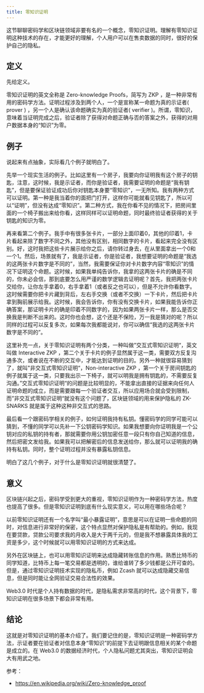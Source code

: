```yaml
---
title: 零知识证明
---
```


这节聊聊密码学和区块链领域非要有名的一个概念，零知识证明。理解有零知识证明这种技术的存在，才能更好的理解，个人用户可以在售卖数据的同时，很好的保护自己的隐私。

## 定义

先给定义。

零知识证明的英文全称是 Zero-knowledge Proofs，简写为 ZKP ，是一种非常有用的密码学方法。证明过程涉及到两个人，一个是宣称某一命题为真的示证者( prover ) ，另一个人是确认该命题确实为真的验证者( verifier )。所谓，零知识，意味着当证明完成之后，验证者除了获得对命题正确与否的答案之外，获得的对用户数据本身的“知识”为零。

## 例子

说起来有点抽象，实际看几个例子就明白了。

先举一个现实生活的例子。比如这里有一个房子，我要向你证明我有这个房子的钥匙，注意，这时候，我是示证者，而你是验证者，我需要证明的命题是“我有钥匙”，但是要保证验证成功后你对钥匙本身要“零知识”，一无所知。我有两种方式可以证明。第一种是我当着你的面把门打开，这样你可能就看见钥匙了，所以可以“证明”，但没有达成“零知识”。第二种方式，我在你看不见的情况下，把房间里面的一个椅子搬出来给你看，这样同样可以证明命题，同时最终验证者获得的关于钥匙的知识为零。

再来看第二个例子。我手中有很多张卡片，一部分上面印着0，其他的印着1，卡片看起来除了数字不同之外，其他没有区别，相同数字的卡片，看起来完全没有区别。好，这时我把这些卡片展示给你之后，请你转过身去，在从里面拿出一个0和一个1。然后，场景就有了，我是示证者，你是验证者，我想要证明的命题是“我选的这两张卡片数字是不同的”，当然，我需要保证你对卡片数字内容“零知识”的情况下证明这个命题。这时候，如果我单纯告诉你，我拿的这两张卡片的确是不同的，你未必会信，那到底要怎么用严谨的数学逻辑去证明呢？首先，我把两张卡片交给你，让你左手拿着0，右手拿着1（或者反之也可以），但是不允许你看数字。这时候需要你把卡片藏到背后，左右手交换（或者不交换）一下卡片，然后把卡片拿到胸前展示给我。这时候，我会告诉你，你有没有交换卡片，如果我能告诉你正确答案，那证明卡片的确是印着不同数字的，因为如果两张卡片一样，那么是否交换我是判断不出来的。这时你也会想，这个还是不保险，万一我是猜对的呢？所以同样的过程可以反复多次，如果每次我都能说对，你可以确信“我选的这两张卡片数字是不同的”。

这里补充一点，关于零知识证明有两个分类，一种叫做”交互式零知识证明“，英文叫做 Interactive ZKP ，第二个关于卡片的例子显然属于这一类，需要双方反复沟通多次，或者说在不断的交互中，才能达到证明的目的。另外一种就很容易猜到了，就叫"非交互式零知识证明“，Non-interactive ZKP ，第一个关于房间钥匙的例子就属于这一类，只要我出示一下椅子，就可以明我是拥有钥匙的，不需要反复沟通。”交互式零知识证明“的问题是比较明显的，不能拿出直接的证据来向任何人证明命题的成立，而是需要跟每一个验证者交互，所以应用场合就会受到限制，而”非交互式零知识证明“就没有这个问题了，区块链领域的用来保护隐私的 ZK-SNARKS 就是属于这种这种非交互式的思路。

最后看一个跟密码学相关的例子，如何证明我持有私钥。懂密码学的同学可能可以猜到，不懂的同学可以先补一下公钥密码学知识。如果我想要向你证明我是一个公钥对应的私钥的持有者，那就需要你用公钥加密任意一段只有你自己知道的信息，然后把密文发给我。如果我可以把解密后的信息发送给你，那么就可以证明我的确持有私钥。同时，整个证明过程并没有暴露私钥信息。

明白了这几个例子，对于什么是零知识证明就很清楚了。

## 意义

区块链兴起之后，密码学受到更大的重视，零知识证明作为一种密码学方法，热度也提高了很多。但是零知识证明到底有什么现实意义，可以用在哪些场合呢？

以前零知识证明还有一个名字叫“最小暴露证明”，意思是可以在证明一些命题的同时，对信息进行非常好的保密，这个特点显然对保护隐私是有帮助的。例如，我现在要贷款，贷款公司要求我的月收入是大于两千元的，但是我不想暴露具体我的工资是多少，这个时候就可以用零知识证明的方式来达成。

另外在区块链上，也可以用零知识证明来达成隐藏转账信息的作用。熟悉比特币的同学知道，比特币上每一笔交易都是透明的，谁给谁转了多少钱都是公开可查的。但是，通过零知识证明技术实现的隐私币，例如 Zcash 就可以达成隐藏交易信息，但是同时能让全网验证交易合法性的效果。

Web3.0 时代是个人持有数据的时代，是隐私需求非常高的时代，这个背景下，零知识证明在很多场景下都会非常有用。

## 结论

这就是对零知识证明的基本介绍了。我们要记住的是，零知识证明是一种密码学方法，示证者要在验证者对信息本身“零知识”的前提下去证明跟信息相关的某个命题是成立的。在 Web3.0 的数据经济时代，个人隐私问题尤其突出，零知识证明会大有用武之地。

参考：

- https://en.wikipedia.org/wiki/Zero-knowledge_proof

